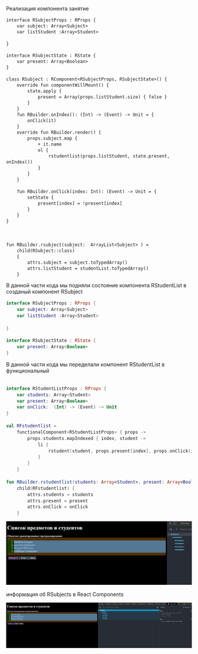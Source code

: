 Реализация компонента занятие

```kotlim
interface RSubjectProps : RProps {
    var subject: Array<Subject>
    var listStudent :Array<Student>
 
}

interface RSubjectState : RState {
    var present: Array<Boolean>
}

class RSubject : RComponent<RSubjectProps, RSubjectState>() {
    override fun componentWillMount() {
        state.apply {
            present = Array(props.listStudent.size) { false }
        }
    }
    fun RBuilder.onIndex(): (Int) -> (Event) -> Unit = {
        onClick(it)
    }
    override fun RBuilder.render() {
        props.subject.map {
            + it.name
            ol {
                rstudentlist(props.listStudent, state.present, onIndex())
            }
        }
    }

    fun RBuilder.onClick(index: Int): (Event) -> Unit = {
        setState {
            present[index] = !present[index]
        }
    }
}



fun RBuilder.rsubject(subject:  ArrayList<Subject> ) =
    child(RSubject::class)
    {
        attrs.subject = subject.toTypedArray()
        attrs.listStudent = studentList.toTypedArray()
    }

```



В данной части кода мы подняли состояние компонента RStudentList в созданый компонент RSubject

```kotlin
interface RSubjectProps : RProps {
    var subject: Array<Subject>
    var listStudent :Array<Student>
 
}

interface RSubjectState : RState {
    var present: Array<Boolean>
}

```

В данной части кода мы переделали компонент  RStudentList  в функциональный 

```kotlin

interface RStudentListProps : RProps {
    var students: Array<Student>
    var present: Array<Boolean>
    var onClick:  (Int) -> (Event) -> Unit
}

val RFstudentlist =
    functionalComponent<RStudentListProps> { props ->
        props.students.mapIndexed { index, student ->
            li {
                rstudent(student, props.present[index], props.onClick(index))
            }
        }
    }

fun RBuilder.rstudentlist(students: Array<Student>, present: Array<Boolean>, onClick:(Int) -> (Event) -> Unit) =
    child(RFstudentlist) {
        attrs.students = students
        attrs.present = present
        attrs.onClick = onClick
    }
```





<img src = 1.jpg>

информация об RSubjects в React Components

<img src = 2.jpg>


